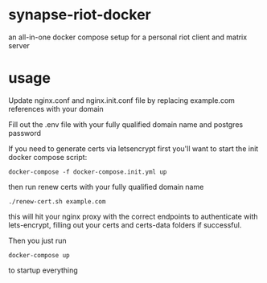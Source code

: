 # synapse-riot-docker
an all-in-one docker compose setup for a personal riot client and matrix server

usage
=====
Update nginx.conf and nginx.init.conf file by replacing example.com references with your domain

Fill out the .env file with your fully qualified domain name and postgres password

If you need to generate certs via letsencrypt first you'll want to start the init docker compose script:
```
docker-compose -f docker-compose.init.yml up
```
then run renew certs with your fully qualified domain name
```
./renew-cert.sh example.com
```
this will hit your nginx proxy with the correct endpoints to authenticate with lets-encrypt, filling out your certs and certs-data folders if successful.

Then you just run
```
docker-compose up
```
to startup everything
